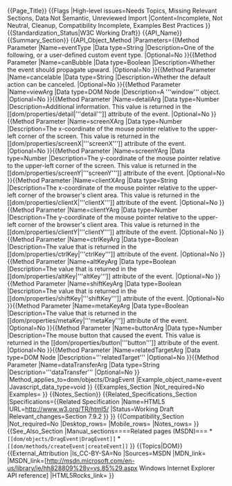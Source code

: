 {{Page_Title}}
{{Flags
|High-level issues=Needs Topics, Missing Relevant Sections, Data Not Semantic, Unreviewed Import
|Content=Incomplete, Not Neutral, Cleanup, Compatibility Incomplete, Examples Best Practices
}}
{{Standardization_Status|W3C Working Draft}}
{{API_Name}}
{{Summary_Section}}
{{API_Object_Method
|Parameters={{Method Parameter
|Name=eventType
|Data type=String
|Description=One of the following, or a user-defined custom event type.
|Optional=No
}}{{Method Parameter
|Name=canBubble
|Data type=Boolean
|Description=Whether the event should propagate upward.
|Optional=No
}}{{Method Parameter
|Name=cancelable
|Data type=String
|Description=Whether the default action can be canceled.
|Optional=No
}}{{Method Parameter
|Name=viewArg
|Data type=DOM Node
|Description=A '''window''' object.
|Optional=No
}}{{Method Parameter
|Name=detailArg
|Data type=Number
|Description=Additional information. This value is returned in the [[dom/properties/detail|'''detail''']] attribute of the event.
|Optional=No
}}{{Method Parameter
|Name=screenXArg
|Data type=Number
|Description=The x-coordinate of the mouse pointer relative to the upper-left corner of the screen. This value is returned in the [[dom/properties/screenX|'''screenX''']] attribute of the event.
|Optional=No
}}{{Method Parameter
|Name=screenYArg
|Data type=Number
|Description=The y-coordinate of the mouse pointer relative to the upper-left corner of the screen. This value is returned in the [[dom/properties/screenY|'''screenY''']] attribute of the event.
|Optional=No
}}{{Method Parameter
|Name=clientXArg
|Data type=String
|Description=The x-coordinate of the mouse pointer relative to the upper-left corner of the browser's client area. This value is returned in the [[dom/properties/clientX|'''clientX''']] attribute of the event.
|Optional=No
}}{{Method Parameter
|Name=clientYArg
|Data type=Number
|Description=The y-coordinate of the mouse pointer relative to the upper-left corner of the browser's client area. This value is returned in the [[dom/properties/clientY|'''clientY''']] attribute of the event.
|Optional=No
}}{{Method Parameter
|Name=ctrlKeyArg
|Data type=Boolean
|Description=The value that is returned in the [[dom/properties/ctrlKey|'''ctrlKey''']] attribute of the event.
|Optional=No
}}{{Method Parameter
|Name=altKeyArg
|Data type=Boolean
|Description=The value that is returned in the [[dom/properties/altKey|'''altKey''']] attribute of the event.
|Optional=No
}}{{Method Parameter
|Name=shiftKeyArg
|Data type=Boolean
|Description=The value that is returned in the [[dom/properties/shiftKey|'''shiftKey''']] attribute of the event.
|Optional=No
}}{{Method Parameter
|Name=metaKeyArg
|Data type=Boolean
|Description=The value that is returned in the [[dom/properties/metaKey|'''metaKey''']] attribute of the event.
|Optional=No
}}{{Method Parameter
|Name=buttonArg
|Data type=Number
|Description=The mouse button that caused the event. This value is returned in the [[dom/properties/button|'''button''']] attribute of the event.
|Optional=No
}}{{Method Parameter
|Name=relatedTargetArg
|Data type=DOM Node
|Description='''relatedTarget'''
|Optional=No
}}{{Method Parameter
|Name=dataTransferArg
|Data type=String
|Description='''dataTransfer'''
|Optional=No
}}
|Method_applies_to=dom/objects/DragEvent
|Example_object_name=event
|Javascript_data_type=void
}}
{{Examples_Section
|Not_required=No
|Examples=
}}
{{Notes_Section}}
{{Related_Specifications_Section
|Specifications={{Related Specification
|Name=HTML5
|URL=http://www.w3.org/TR/html5/
|Status=Working Draft
|Relevant_changes=Section 7.9.2
}}
}}
{{Compatibility_Section
|Not_required=No
|Desktop_rows=
|Mobile_rows=
|Notes_rows=
}}
{{See_Also_Section
|Manual_sections====Related pages (MSDN)===
*<code>[[dom/objects/DragEvent|DragEvent]]</code>
*<code>[[dom/methods/createEvent|createEvent]]</code>
}}
{{Topics|DOM}}
{{External_Attribution
|Is_CC-BY-SA=No
|Sources=MSDN
|MDN_link=
|MSDN_link=[http://msdn.microsoft.com/en-us/library/ie/hh828809%28v=vs.85%29.aspx Windows Internet Explorer API reference]
|HTML5Rocks_link=
}}